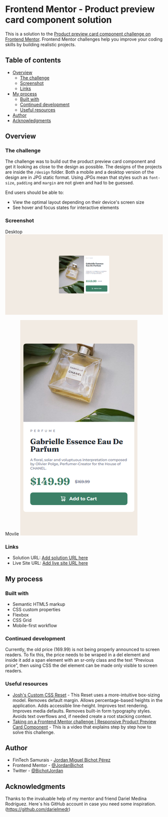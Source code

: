 # Frontend Mentor - Product preview card component solution

This is a solution to the [Product preview card component challenge on Frontend Mentor](https://www.frontendmentor.io/challenges/product-preview-card-component-GO7UmttRfa). Frontend Mentor challenges help you improve your coding skills by building realistic projects. 

## Table of contents

- [Overview](#overview)
  - [The challenge](#the-challenge)
  - [Screenshot](#screenshot)
  - [Links](#links)
- [My process](#my-process)
  - [Built with](#built-with)
  - [Continued development](#continued-development)
  - [Useful resources](#useful-resources)
- [Author](#author)
- [Acknowledgments](#acknowledgments)

## Overview

### The challenge

The challenge was to build out the product preview card component and get it looking as close to the design as possible.
The designs of the projects are inside the `/design` folder. Both a mobile and a desktop version of the design are in JPG static format. Using JPGs mean that styles such as `font-size`, `padding` and `margin` are not given and had to be guessed.

End users should be able to:
- View the optimal layout depending on their device's screen size
- See hover and focus states for interactive elements

### Screenshot

Desktop
![](./images/Screenshot_Desktop.png)

Movile
![](./images/Screenshot_Movile.png)

### Links

- Solution URL: [Add solution URL here](https://github.com/JordanBichot/product-preview-card-component-main.git)
- Live Site URL: [Add live site URL here](https://fem-product-preview-card-challenge.netlify.app/)

## My process

### Built with

- Semantic HTML5 markup
- CSS custom properties
- Flexbox
- CSS Grid
- Mobile-first workflow

### Continued development

Currently, the old price (169.99) is not being properly announced to screen readers. To fix this, the price needs to be wraped in a del element and inside it add a span element with an sr-only class and the text “Previous price”, then using CSS the del element can be made only visible to screen readers.

### Useful resources

- [Josh's Custom CSS Reset](https://www.joshwcomeau.com/css/custom-css-reset/) - This Reset uses a more-intuitive box-sizing model. Removes default margin. Allows percentage-based heights in the application. Adds accessible line-height. Improves text rendering. Improves media defaults. Removes built-in form typography styles. Avoids text overflows and, if needed create a root stacking context.
- [Taking on a Frontend Mentor challenge | Responsive Product Preview Card Component](https://youtube.com/watch?v=B2WL6KkqhLQ&feature=shares) - This is a video that explains step by step how to solve this challenge.

## Author

- FinTech Samurais - [Jordan Miguel Bichot Pérez](https://fintechsamurais.com/)
- Frontend Mentor - [@JordanBichot](https://www.frontendmentor.io/profile/JordanBichot)
- Twitter - [@BichotJordan](https://twitter.com/BichotJordan?t=lu5q3WUeYHh3oWaySHXjIg&s=09)

## Acknowledgments

Thanks to the invaluable help of my mentor and friend Dariel Medina Rodríguez.
Here´s his GitHub account in case you need some inspiration. (https://github.com/darielmedr) 
